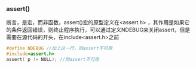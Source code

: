 ### assert()  
断言，是宏，而非函数，assert()宏的原型定义在<assert.h> <cassert>，其作用是如果它的条件返回错误，则终止程序执行，可以通过定义NDEBUG来关闭assert，但是需要在源代码的开头，在include<assert.h>之前

```c
#define NDEBUG //加上这一行，则assert不可用   
#include<assert.h>
assert( p != NULL); //则assert不可用
```